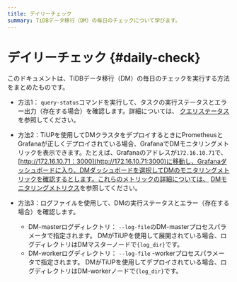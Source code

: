 ```yaml
---
title: デイリーチェック
summary: TiDBデータ移行（DM）の毎日のチェックについて学びます。
---
```


# デイリーチェック {#daily-check}

このドキュメントは、TiDBデータ移行（DM）の毎日のチェックを実行する方法をまとめたものです。

-   方法1： `query-status`コマンドを実行して、タスクの実行ステータスとエラー出力（存在する場合）を確認します。詳細については、 [クエリステータス](/dm/dm-query-status.md)を参照してください。

-   方法2：TiUPを使用してDMクラスタをデプロイするときにPrometheusとGrafanaが正しくデプロイされている場合、GrafanaでDMモニタリングメトリックを表示できます。たとえば、Grafanaのアドレスが`172.16.10.71`で、 [http://172.16.10.71：3000](http://172.16.10.71:3000)に移動し、Grafanaダッシュボードに入り、DMダッシュボードを選択してDMのモニタリングメトリックを確認するとします。これらのメトリックの詳細については、 [DMモニタリングメトリクス](/dm/monitor-a-dm-cluster.md)を参照してください。

-   方法3：ログファイルを使用して、DMの実行ステータスとエラー（存在する場合）を確認します。

    -   DM-masterログディレクトリ： `--log-file`のDM-masterプロセスパラメータで指定されます。 DMがTiUPを使用して展開されている場合、ログディレクトリはDMマスターノードで`{log_dir}`です。
    -   DM-workerログディレクトリ： `--log-file` -workerプロセスパラメータで指定されます。 DMがTiUPを使用してデプロイされている場合、ログディレクトリはDM-workerノードで`{log_dir}`です。

